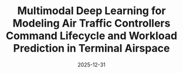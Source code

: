 ---
title: "Multimodal Deep Learning for Modeling Air Traffic Controllers Command Lifecycle and Workload Prediction in Terminal Airspace"
collection: publications
category: conferences
permalink: /publication/2024-11-25-paper-title-number-7
date: 2025-12-31
venue: 'Proceedings of the 2025 7th Asia Conference on Machine Learning and Computing (ACMLC 2025)'
paperurl: '/files/manuscript3.pdf'
slidesurl: '/files/ACMLC2025.pdf'
---